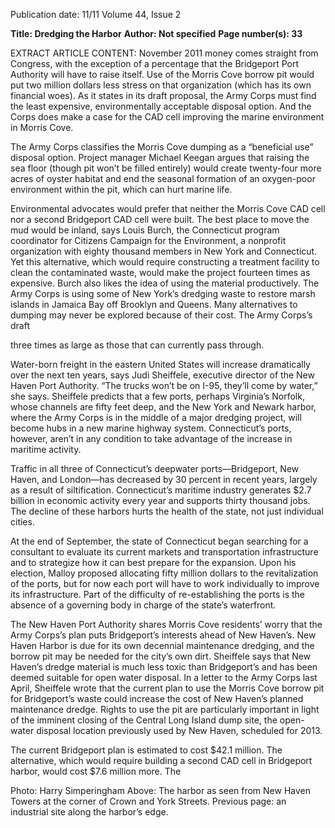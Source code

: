 Publication date: 11/11
Volume 44, Issue 2

**Title: Dredging the Harbor**
**Author: Not specified**
**Page number(s): 33**

EXTRACT ARTICLE CONTENT:
November 2011
money comes straight from Congress, 
with the exception of a percentage that 
the Bridgeport Port Authority will have 
to raise itself. Use of the Morris Cove 
borrow pit would put two million dollars 
less stress on that organization (which 
has its own financial woes). As it states in 
its draft proposal, the Army Corps must 
find the least expensive, environmentally 
acceptable disposal option. And the 
Corps does make a case for the CAD 
cell improving the marine environment 
in Morris Cove.


The Army Corps classifies the 
Morris Cove dumping as a “beneficial 
use” disposal option. Project manager 
Michael Keegan argues that raising the 
sea floor (though pit won’t be filled 
entirely) would create twenty-four more 
acres of oyster habitat and end the 
seasonal formation of an oxygen-poor 
environment within the pit, which can 
hurt marine life. 


Environmental advocates would 
prefer that neither the Morris Cove CAD 
cell nor a second Bridgeport CAD cell 
were built. The best place to move the 
mud would be inland, says Louis Burch, 
the Connecticut program coordinator for 
Citizens Campaign for the Environment, 
a nonprofit organization with eighty 
thousand members in New York and 
Connecticut. Yet this alternative, which 
would require constructing a treatment 
facility to clean the contaminated waste, 
would make the project fourteen times 
as expensive. Burch also likes the idea 
of using the material productively. The 
Army Corps is using some of New 
York’s dredging waste to restore marsh 
islands in Jamaica Bay off Brooklyn and 
Queens. Many alternatives to dumping 
may never be explored because of 
their cost. The Army Corps’s draft


three times as large as those that can 
currently pass through. 


Water-born freight in the eastern 
United States will increase dramatically 
over the next ten years, says Judi 
Sheiffele, executive director of the New 
Haven Port Authority. “The trucks won’t 
be on I-95, they’ll come by water,” she 
says. Sheiffele predicts that a few ports, 
perhaps Virginia’s Norfolk, whose 
channels are fifty feet deep, and the 
New York and Newark harbor, where 
the Army Corps is in the middle of a 
major dredging project, will become 
hubs in a new marine highway system. 
Connecticut’s ports, however, aren’t in 
any condition to take advantage of the 
increase in maritime activity. 


Traffic in all three of Connecticut’s 
deepwater 
ports—Bridgeport, 
New 
Haven, 
and 
London—has 
decreased by 30 percent in recent 
years, largely as a result of siltification. 
Connecticut’s 
maritime 
industry 
generates $2.7 billion in economic 
activity every year and supports thirty 
thousand jobs. The decline of these 
harbors hurts the health of the state, not 
just individual cities. 


At the end of September, the state 
of Connecticut began searching for a 
consultant to evaluate its current markets 
and transportation infrastructure and 
to strategize how it can best prepare 
for the expansion. Upon his election, 
Malloy proposed allocating fifty million 
dollars to the revitalization of the ports, 
but for now each port will have to work 
individually to improve its infrastructure. 
Part of the difficulty of re-establishing 
the ports is the absence of a governing 
body in charge of the state’s waterfront. 


The New Haven Port Authority 
shares Morris Cove residents’ worry that 
the Army Corps’s plan puts Bridgeport’s 
interests ahead of New Haven’s. New 
Haven Harbor is due for its own 
decennial maintenance dredging, and 
the borrow pit may be needed for the 
city’s own dirt. Sheiffele says that New 
Haven’s dredge material is much less 
toxic than Bridgeport’s and has been 
deemed suitable for open water disposal. 
In a letter to the Army Corps last April, 
Sheiffele wrote that the current plan 
to use the Morris Cove borrow pit 
for Bridgeport’s waste could increase 
the cost of New Haven’s planned 
maintenance dredge. Rights to use the 
pit are particularly important in light 
of the imminent closing of the Central 
Long Island dump site, the open-water 
disposal location previously used by 
New Haven, scheduled for 2013.


The current Bridgeport plan is 
estimated to cost $42.1 million. The 
alternative, which would require building 
a second CAD cell in Bridgeport harbor, 
would cost $7.6 million more. The 

Photo: Harry Simperingham
Above: The harbor 
as seen from New 
Haven Towers 
at the corner of 
Crown and York 
Streets. Previous 
page: an industrial 
site along the 
harbor’s edge.